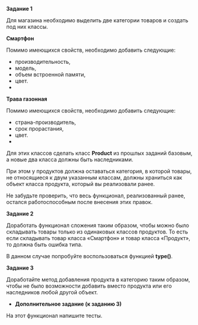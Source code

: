 **Задание 1**

Для магазина необходимо выделить две категории товаров и создать под них классы.

**Смартфон**

Помимо имеющихся свойств, необходимо добавить следующие:

- производительность,
- модель,
- объем встроенной памяти,
- цвет.
- 
**Трава газонная**

Помимо имеющихся свойств, необходимо добавить следующие:

- страна-производитель,
- срок прорастания,
- цвет.
- 
Для этих классов сделать класс **Product** из прошлых заданий базовым, 
а новые два класса должны быть наследниками.

При этом у продуктов должна оставаться категория, в которой товары, не относящиеся к двум указанным классам, должны храниться как объект класса продукта, который вы реализовали ранее.

Не забудьте проверить, что весь функционал, реализованный ранее, остался работоспособным после внесения этих правок.

 
**Задание 2**

Доработать функционал сложения таким образом, чтобы можно было складывать 
товары только из одинаковых классов продуктов. 
То есть если складывать товар класса «Смартфон» и товар класса «Продукт», 
то должна быть ошибка типа.

В данном случае попробуйте воспользоваться функцией **type()**.


**Задание 3**

Доработайте метод добавления продукта в категорию таким образом, 
чтобы не было возможности добавить вместо продукта или его наследников
любой другой объект.

* **Дополнительное задание (к заданию 3)**

На этот функционал напишите тесты.